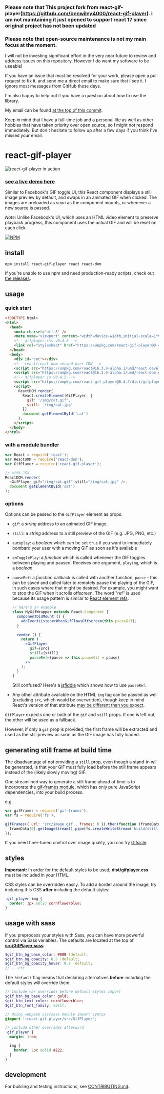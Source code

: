### Please note that This project fork from react-gif-player(https://github.com/benwiley4000/react-gif-player). i am not maintaining it just opened to support react 17 since original project has not been updated

### Please note that open-source maintenance is not my main focus at the moment.

I will not be investing significant effort in the very near future to review and address issues on this repository. However I do want my software to be useable!

If you have an issue that must be resolved for your work, please open a pull request to fix it, and send me a direct email to make sure that I see it. I ignore most messages from GitHub these days.

I'm also happy to help out if you have a question about how to use the library.

My email can be found [at the top of this commit](https://github.com/benwiley4000/cassette/commit/d1a828ac146f357adec963ccfaad56a48155b8b6.patch).

Keep in mind that I have a full-time job and a personal life as well as other hobbies that have taken priority over open source, so I might not respond immediately. But don't hesitate to follow up after a few days if you think I've missed your email.

# react-gif-player

![react-gif-player in action](demo.gif)

### [see a live demo here](https://github.com/jeelbhanvadiyastabl/react-gif-player/)

Similar to Facebook's GIF toggle UI, this React component displays a still image preview by default, and swaps in an animated GIF when clicked. The images are preloaded as soon as the component mounts, or whenever a new source is passed.

*Note:* Unlike Facebook's UI, which uses an HTML video element to preserve playback progress, this component uses the actual GIF and will be reset on each click.

[![NPM](https://nodei.co/npm/react-gif-player.png)](https://npmjs.org/package/react-gif-player)

## install

```
npm install react-gif-player react react-dom
```

If you're unable to use npm and need production-ready scripts, check out [the releases](https://github.com/benwiley4000/react-gif-player/releases).

## usage

### quick start

```html
<!DOCTYPE html>
<html>
  <head>
    <meta charset="utf-8" />
    <meta name="viewport" content="width=device-width,initial-scale=1">
    <!-- gifplayer.css v0.4.2 -->
    <link rel="stylesheet" href="https://unpkg.com/react-gif-player@0.4.2/dist/gifplayer.css">
  </head>
  <body>
    <div id="cat"></div>
    <!-- react/react-dom served over CDN -->
    <script src="https://unpkg.com/react@16.3.0-alpha.1/umd/react.development.js"></script>
    <script src="https://unpkg.com/react@16.3.0-alpha.1/umd/react-dom.development.js"></script>
    <!-- gifplayer.js v0.4.2 -->
    <script src="https://unpkg.com/react-gif-player@0.4.2/dist/gifplayer.js"></script>
    <script>
      ReactDOM.render(
        React.createElement(GifPlayer, {
          gif: '/img/cat.gif',
          still: '/img/cat.jpg'
        }),
        document.getElementById('cat')
      );
    </script>
  </body>
</html>

```

### with a module bundler

```javascript
var React = require('react');
var ReactDOM = require('react-dom');
var GifPlayer = require('react-gif-player');

// with JSX
ReactDOM.render(
  <GifPlayer gif="/img/cat.gif" still="/img/cat.jpg" />,
  document.getElementById('cat')
);
```

### options

Options can be passed to the `GifPlayer` element as props.

* `gif`: a *string* address to an animated GIF image.

* `still`: a *string* address to a still preview of the GIF (e.g. JPG, PNG, etc.)

* `autoplay`: a *boolean* which can be set `true` if you want to immediately bombard your user with a moving GIF as soon as it's available

* `onTogglePlay`: a *function* which is called whenever the GIF toggles between playing and paused. Receives one argument, `playing`, which is a *boolean*.
 
* `pauseRef`: a *function* callback is called with another function, `pause` - this can be saved and called later to remotely pause the playing of the GIF, in such cases where that might be desired. For example, you might want to stop the GIF when it scrolls offscreen. The word "ref" is used because its usage pattern is similar to [React element refs](https://reactjs.org/docs/refs-and-the-dom.html):
  ```jsx
  // here's an example
  class MyGifWrapper extends React.Component {
    componentDidMount () {
      addEventListenerWhenGifFlowsOffscreen(this.pauseGif);
    }
 
    render () {
      return (
        <GifPlayer
          gif={src}
          still={still}
          pauseRef={pause => this.pauseGif = pause}
        />
      );
    }
  }
  ```
  Still confused? Here's a [jsfiddle](http://jsfiddle.net/1snhzgo8/7/) which shows how to use `pauseRef`.
 
* Any other attribute available on the HTML `img` tag can be passed as well (excluding `src`, which would be overwritten), though keep in mind React's version of that attribute [may be different than you expect](https://facebook.github.io/react/docs/dom-elements.html#all-supported-html-attributes).

`GifPlayer` expects one or both of the `gif` and `still` props. If one is left out, the other will be used as a fallback.

However, if only a `gif` prop is provided, the first frame will be extracted and used as the still preview as soon as the GIF image has fully loaded.

## generating still frame at build time

The disadvantage of not providing a `still` prop, even though a stand-in will be generated, is that your GIF must fully load before the still frame appears instead of the (likely slowly moving) GIF.

One streamlined way to generate a still frame ahead of time is to incorporate the [gif-frames module](https://github.com/benwiley4000/gif-frames), which has only pure JavaScript dependencies, into your build process.

e.g.

```javascript
var gifFrames = require('gif-frames');
var fs = require('fs');

gifFrames({ url: 'src/image.gif', frames: 0 }).then(function (frameData) {
  frameData[0].getImageStream().pipe(fs.createWriteStream('build/still.jpg'));
});
```

If you need finer-tuned control over image quality, you can try [Gifsicle](https://www.lcdf.org/gifsicle/).

## styles

**Important:** In order for the default styles to be used, **dist/gifplayer.css** must be included in your HTML.

CSS styles can be overridden easily. To add a border around the image, try including this CSS **after** including the default styles:

```css
.gif_player img {
  border: 3px solid cornflowerblue;
}
```

## usage with sass

If you preprocess your styles with Sass, you can have more powerful control via Sass variables. The defaults are located at the top of [**src/GifPlayer.scss**](src/GifPlayer.scss):

```scss
$gif_btn_bg_base_color: #000 !default;
$gif_btn_bg_opacity: 0.5 !default;
$gif_btn_bg_opacity_hover: 0.7 !default;
// ...etc
```
The `!default` flag means that declaring alternatives **before** including the default styles will override them.

```scss
// Include var overrides before default styles import
$gif_btn_bg_base_color: gold;
$gif_btn_text_color: cornflowerblue;
$gif_btn_font_family: serif;

// Using webpack css/sass module import syntax
@import '~react-gif-player/src/GifPlayer';

// include other overrides afterward
.gif_player {
  margin: 1rem;

  img {
    border: 2px solid #222;
  }
}
```

## development

For building and testing instructions, see [CONTRIBUTING.md](CONTRIBUTING.md).

